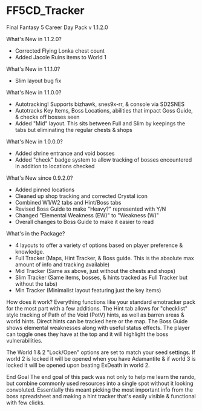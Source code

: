# FF5CD_Tracker
Final Fantasy 5 Career Day Pack v 1.1.2.0

What's New in 1.1.2.0?
- Corrected Flying Lonka chest count
- Added Jacole Ruins items to World 1

What's New in 1.1.1.0?
- Slim layout bug fix

What's New in 1.1.0.0?
- Autotracking! Supports bizhawk, snes9x-rr, & console via SD2SNES
- Autotracks Key Items, Boss Locations, abilities that impact Goss Guide, & checks off bosses seen
- Added "Mid" layout. This sits between Full and Slim by keepings the tabs but eliminating the regular chests & shops

What's New in 1.0.0.0?
- Added shrine entrance and void bosses
- Added "check" badge system to allow tracking of bosses encountered in addition to locations checked

What's New since 0.9.2.0?
- Added pinned locations
- Cleaned up shop tracking and corrected Crystal icon
- Combined W1/W2 tabs and Hint/Boss tabs
- Revised Boss Guide to make "Heavy?" represented with Y/N
- Changed "Elemental Weakness (EW)" to "Weakness (W)"
- Overall changes to Boss Guide to make it easier to read

What's in the Package?
- 4 layouts to offer a variety of options based on player preference & knowledge.
- Full Tracker (Maps, Hint Tracker, & Boss guide. This is the absolute max amount of info and tracking available)
- Mid Tracker (Same as above, just without the chests and shops)
- Slim Tracker (Same items, bosses, & hints tracked as Full Tracker but without the tabs)
- Min Tracker (Minimalist layout featuring just the key items)

How does it work?
Everything functions like your standard emotracker pack for the most part with a few additions.
The Hint tab allows for "checklist" style tracking of Path of the Void (PotV) hints, as well as barren areas & world hints. Direct hints can be tracked here or the map.
The Boss Guide shows elemental weaknesses along with useful status effects. The player can toggle ones they have at the top and it will highlight the boss vulnerabilities.

The World 1 & 2 "Lock/Open" options are set to match your seed settings. If world 2 is locked it will be opened when you have Adamantite & if world 3 is locked it will be opened upon beating ExDeath in world 2.

End Goal
The end goal of this pack was not only to help me learn the rando, but combine commonly used resources into a single spot without it looking convoluted.
Essentially this meant picking the most important info from the boss spreadsheet and making a hint tracker that's easily visible & functional with few clicks.
